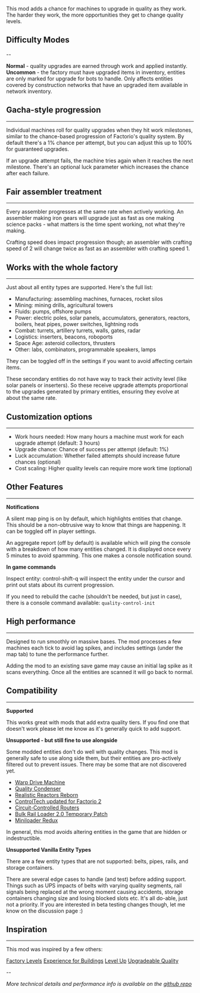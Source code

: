 This mod adds a chance for machines to upgrade in quality as they work. The harder they work, the more opportunities they get to change quality levels.

## Difficulty Modes
--

**Normal** - quality upgrades are earned through work and applied instantly.
**Uncommon** - the factory must have upgraded items in inventory, entities are only marked for upgrade for bots to handle. Only affects entities covered by construction networks that have an upgraded item available in network inventory.

## Gacha-style progression
---
Individual machines roll for quality upgrades when they hit work milestones, similar to the chance-based progression of Factorio's quality system. By default there's a 1% chance per attempt, but you can adjust this up to 100% for guaranteed upgrades.

If an upgrade attempt fails, the machine tries again when it reaches the next milestone. There's an optional luck parameter which increases the chance after each failure.

## Fair assembler treatment
___
Every assembler progresses at the same rate when actively working. An assembler making iron gears will upgrade just as fast as one making science packs - what matters is the time spent working, not what they're making.

Crafting speed does impact progression though; an assembler with crafting speed of 2 will change twice as fast as an assembler with crafting speed 1.

## Works with the whole factory
___
Just about all entity types are supported. Here's the full list:

- Manufacturing: assembling machines, furnaces, rocket silos
- Mining: mining drills, agricultural towers
- Fluids: pumps, offshore pumps
- Power: electric poles, solar panels, accumulators, generators, reactors, boilers, heat pipes, power switches, lightning rods
- Combat: turrets, artillery turrets, walls, gates, radar
- Logistics: inserters, beacons, roboports
- Space Age: asteroid collectors, thrusters
- Other: labs, combinators, programmable speakers, lamps

They can be toggled off in the settings if you want to avoid affecting certain items.

These secondary entities do not have way to track their activity level (like solar panels or inserters). So these receive upgrade attempts proportional to the upgrades generated by primary entities, ensuring they evolve at about the same rate.

## Customization options
---

- Work hours needed: How many hours a machine must work for each upgrade attempt (default: 3 hours)
- Upgrade chance: Chance of success per attempt (default: 1%)
- Luck accumulation: Whether failed attempts should increase future chances (optional)
- Cost scaling: Higher quality levels can require more work time (optional)

## Other Features
---
**Notifications**

A silent map ping is on by default, which highlights entities that change. This should be a non-obtrusive way to know that things are happening. It can be toggled off in player settings.

An aggregate report (off by default) is available which will ping the console with a breakdown of how many entities changed. It is displayed once every 5 minutes to avoid spamming. This one makes a console notification sound.

**In game commands**

Inspect entity: control-shift-q will inspect the entity under the cursor and print out stats about its current progression.

If you need to rebuild the cache (shouldn't be needed, but just in case), there is a console command available: `quality-control-init`

## High performance
---

Designed to run smoothly on massive bases. The mod processes a few machines each tick to avoid lag spikes, and includes settings (under the map tab) to tune the performance further.

Adding the mod to an existing save game may cause an initial lag spike as it scans everything. Once all the entities are scanned it will go back to normal.

## Compatibility
---

**Supported**

This works great with mods that add extra quality tiers. If you find one that doesn't work please let me know as it's generally quick to add support.

**Unsupported - but still fine to use alongside**

Some modded entities don't do well with quality changes. This mod is generally safe to use along side them, but their entities are pro-actively filtered out to prevent issues. There may be some that are not discovered yet.

- [Warp Drive Machine](https://mods.factorio.com/mod/Warp-Drive-Machine)
- [Quality Condenser](https://mods.factorio.com/mod/quality-condenser)
- [Realistic Reactors Reborn](https://mods.factorio.com/mod/RealisticReactorsReborn)
- [ControlTech updated for Factorio 2](https://mods.factorio.com/mod/fct-ControlTech)
- [Circuit-Controlled Routers](https://mods.factorio.com/mod/router)
- [Bulk Rail Loader 2.0 Temporary Patch](https://mods.factorio.com/mod/railloader2-patch)
- [Miniloader Redux](https://mods.factorio.com/mod/miniloader-redux)

In general, this mod avoids altering entities in the game that are hidden or indestructible.


**Unsupported Vanilla Entity Types**

There are a few entity types that are not supported: belts, pipes, rails, and storage containers.

There are several edge cases to handle (and test) before adding support. Things such as UPS impacts of belts with varying quality segments, rail signals being replaced at the wrong moment causing accidents, storage containers changing size and losing blocked slots etc. It's all do-able, just not a priority. If you are interested in beta testing changes though, let me know on the discussion page :)


## Inspiration
___

This mod was inspired by a few others:

[Factory Levels](https://mods.factorio.com/mod/factory-levels)
[Experience for Buildings](https://mods.factorio.com/mod/xp-for-buildings)
[Level Up](https://mods.factorio.com/mod/levelup)
[Upgradeable Quality](https://mods.factorio.com/mod/upgradeable-quality)

--

*More technical details and performance info is available on the [github repo](https://github.com/aarons/factorio-quality-control)*
